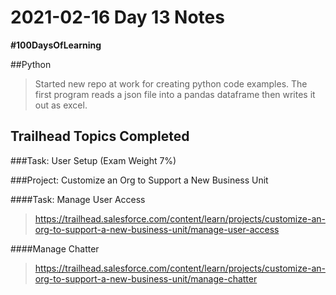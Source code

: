 # 2021-02-16 Day 13 Notes
**#100DaysOfLearning**

##Python
>Started new repo at work for creating python code examples. The first program reads a json file into a pandas dataframe then writes it out as excel.


Trailhead Topics Completed
---
###Task:  User Setup (Exam Weight 7%)

###Project:  Customize an Org to Support a New Business Unit

####Task:  Manage User Access

>https://trailhead.salesforce.com/content/learn/projects/customize-an-org-to-support-a-new-business-unit/manage-user-access

####Manage Chatter

>https://trailhead.salesforce.com/content/learn/projects/customize-an-org-to-support-a-new-business-unit/manage-chatter

